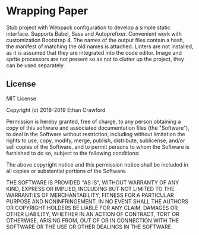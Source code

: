 # Wrapping Paper

Stub project with Webpack configuration to develop a simple static interface.
Supports Babel, Sass and Autoprefixer. Convenient work with customization
Bootstrap 4. The names of the output files contain a hash, the manifest of
matching the old names is attached. Linters are not installed, as it is assumed
that they are integrated into the code editor. Image and sprite processors are
not present so as not to clutter up the project, they can be used separately.

## License

MIT License

Copyright (c) 2018-2019 Ethan Crawford

Permission is hereby granted, free of charge, to any person obtaining a copy
of this software and associated documentation files (the "Software"), to deal
in the Software without restriction, including without limitation the rights
to use, copy, modify, merge, publish, distribute, sublicense, and/or sell
copies of the Software, and to permit persons to whom the Software is
furnished to do so, subject to the following conditions:

The above copyright notice and this permission notice shall be included in all
copies or substantial portions of the Software.

THE SOFTWARE IS PROVIDED "AS IS", WITHOUT WARRANTY OF ANY KIND, EXPRESS OR
IMPLIED, INCLUDING BUT NOT LIMITED TO THE WARRANTIES OF MERCHANTABILITY,
FITNESS FOR A PARTICULAR PURPOSE AND NONINFRINGEMENT. IN NO EVENT SHALL THE
AUTHORS OR COPYRIGHT HOLDERS BE LIABLE FOR ANY CLAIM, DAMAGES OR OTHER
LIABILITY, WHETHER IN AN ACTION OF CONTRACT, TORT OR OTHERWISE, ARISING FROM,
OUT OF OR IN CONNECTION WITH THE SOFTWARE OR THE USE OR OTHER DEALINGS IN THE
SOFTWARE.
